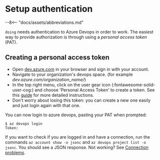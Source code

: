 # Setup authentication

--8<-- "docs/assets/abbreviations.md"

`doing` needs authentication to Azure Devops in order to work. The easiest way to provide authorization is through using a *personal access token* (PAT).

## Creating a personal access token

- Open [dev.azure.com](https://dev.azure.com/) in your browser and sign in with your account.
- Navigate to your organization's devops space. (for example *dev.azure.com/organization_name/*)
- In the top right menu, click on the user gear icon (:fontawesome-solid-user-cog:) and choose 'Personal Access Token' to create a token. See this [guide](https://docs.microsoft.com/en-us/azure/devops/organizations/accounts/use-personal-access-tokens-to-authenticate?view=azure-devops&tabs=preview-page) for more detailed instructions.
- Don't worry about losing this token: you can create a new one easily and just login again with that one.

You can now login to azure devops, pasting your PAT when prompted:

<div class="termy">

```console
$ az devops login
Token: 
```

</div>

If you want to check if you are logged in and have a connection, run the commands `az account show -o jsonc` and `az devops project list -o jsonc`. You should see a JSON response. Not working? See [Connection problems](../howto/connection_problems.md).
